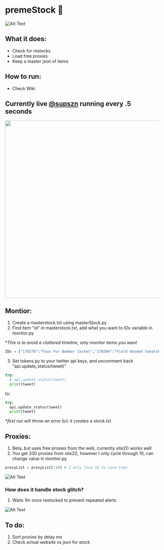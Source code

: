 # premeStock 🤖
![Alt Text](https://zippy.gfycat.com/BabyishWelloffEasteuropeanshepherd.gif)

## What it does:
- Check for restocks
- Load free proxies
- Keep a master json of items

## How to run:
- Check Wiki

## Currently live [@supszn](https://twitter.com/supszn) running every .5 seconds
<img src="http://i.imgur.com/FgTWh3n.png" width="580">

## Montior:
1. Create a masterstock.txt using masterStock.py
2. Find item "id" in masterstock.txt, add what you want to IDs variable in monitor.py

\**This is to avoid a cluttered timeline, only monitor items you want*
```python
IDs = {"170370":"Faux Fur Bomber Jacket","170399":"Field Hooded Sweatshirt","170409":"Sade Tee"}
```
3. Set tokens.py to your twitter api keys, and uncomment back "api.update_status(tweet)"
```python
try:
  # api.update_status(tweet) 
  print(tweet)
```
to:
```python
try:
  api.update_status(tweet) 
  print(tweet)
```
\**first run will throw an error b/c it creates a stock.txt*

## Proxies:
1. Beta, but uses free proxies from the web, currently site2() works well
2. You get 200 proxies from site2(), however I only cycle through 10, can change value in montior.py
```python
proxyList = proxyList[:10] # I only load 10 to save time
 ```
 ![Alt Text](http://i.imgur.com/chP9k85.gif)
 
### How does it handle stock glitch?
1. Waits 1hr once restocked to prevent repeated alerts


![Alt Text](http://i.imgur.com/ymoBrlt.png)


## To do:
1. Sort proxies by delay ms
2. Check actual website vs json for stock
